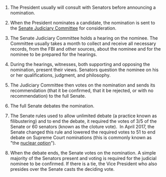 
 1. The President usually will consult with Senators before announcing a nomination.
    
2. When the President nominates a candidate, the nomination is sent to the [Senate Judiciary Committee](https://www.judiciary.senate.gov/) for consideration.
    
3. The Senate Judiciary Committee holds a hearing on the nominee. The Committee usually takes a month to collect and receive all necessary records, from the FBI and other sources, about the nominee and for the nominee to be prepared for the hearings.
    
4. During the hearings, witnesses, both supporting and opposing the nomination, present their views. Senators question the nominee on his or her qualifications, judgment, and philosophy.
    
5. The Judiciary Committee then votes on the nomination and sends its recommendation (that it be confirmed, that it be rejected, or with no recommendation) to the full Senate.
    
6. The full Senate debates the nomination.
    
7. The Senate rules used to allow unlimited debate (a practice known as filibustering) and to end the debate, it required the votes of 3/5 of the Senate or 60 senators (known as the cloture vote).  In April 2017, the Senate changed this rule and lowered the required votes to 51 to end debate on Supreme Court nominations (this is commonly known as "the [nuclear option](https://www.npr.org/2017/04/06/522847700/senate-pulls-nuclear-trigger-to-ease-gorsuch-confirmation)").
    
8. When the debate ends, the Senate votes on the nomination. A simple majority of the Senators present and voting is required for the judicial nominee to be confirmed. If there is a tie, the Vice President who also presides over the Senate casts the deciding vote.